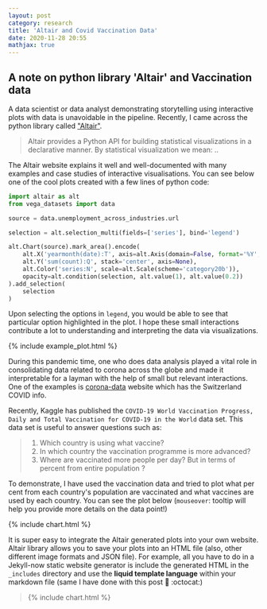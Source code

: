 ```yaml
---
layout: post
category: research
title: 'Altair and Covid Vaccination Data'
date: 2020-11-28 20:55
mathjax: true
---
```


## A note on python library 'Altair' and Vaccination data

A data scientist or data analyst demonstrating storytelling using interactive plots with data is unavoidable in the pipeline. Recently, I came across the python library called ["Altair"](https://altair-viz.github.io/getting_started/overview.html). 

> Altair provides a Python API for building statistical visualizations in a declarative manner. By statistical visualization we mean: ..

The Altair website explains it well and well-documented with many examples and case studies of interactive visualisations. You can see below one of the cool plots created with a few lines of python code:

```python
import altair as alt
from vega_datasets import data

source = data.unemployment_across_industries.url

selection = alt.selection_multi(fields=['series'], bind='legend')

alt.Chart(source).mark_area().encode(
    alt.X('yearmonth(date):T', axis=alt.Axis(domain=False, format='%Y', tickSize=0)),
    alt.Y('sum(count):Q', stack='center', axis=None),
    alt.Color('series:N', scale=alt.Scale(scheme='category20b')),
    opacity=alt.condition(selection, alt.value(1), alt.value(0.2))
).add_selection(
    selection
)
```

Upon selecting the options in `legend`, you would be able to see that particular option highlighted in the plot. I hope these small interactions contribute a lot to understanding and interpreting the data via visualizations.

{% include example_plot.html %}


During this pandemic time, one who does data analysis played a vital role in consolidating data related to corona across the globe and made it interpretable for a layman with the help of small but relevant interactions. One of the examples is [corona-data](https://corona-data.ch/) website which has the Switzerland COVID info.

Recently, Kaggle has published the `COVID-19 World Vaccination Progress, Daily and Total Vaccination for COVID-19 in the World` data set. This data set is useful to answer questions such as:
> 1. Which country is using what vaccine?
> 2. In which country the vaccination programme is more advanced?
> 3. Where are vaccinated more people per day? But in terms of percent from entire population ?

To demonstrate, I have used the vaccination data and tried to plot what per cent from each country's population are vaccinated and what vaccines are used by each country. You can see the plot below (`mouseover`: tooltip will help you provide more details on the data point!)

{% include chart.html %}

It is super easy to integrate the Altair generated plots into your own website. Altair library allows you to save your plots into an HTML file  (also, other different image formats and JSON file). For example, all you have to do in a Jekyll-now static website generator is include the generated HTML in the `_includes` directory and use the __liquid template language__ within your markdown file (same I have done with this post  :metal: :octocat:) 


> {% include chart.html %}



